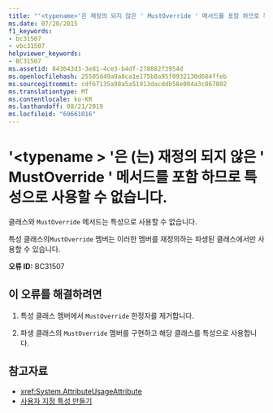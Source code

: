 ```yaml
---
title: "'<typename>'은 재정의 되지 않은 ' MustOverride ' 메서드를 포함 하므로 특성으로 사용할 수 없습니다."
ms.date: 07/20/2015
f1_keywords:
- bc31507
- vbc31507
helpviewer_keywords:
- BC31507
ms.assetid: 843643d3-3e81-4ce3-b4df-278882f3954d
ms.openlocfilehash: 25505d49a9a8ca1e175b8a95f0932130d684ffeb
ms.sourcegitcommit: cdf67135a98a5a51913dacddb58e004a3c867802
ms.translationtype: MT
ms.contentlocale: ko-KR
ms.lasthandoff: 08/21/2019
ms.locfileid: "69661016"
---
```

# <a name="typename-cannot-be-used-as-an-attribute-because-it-has-mustoverride-methods-that-have-not-been-overridden"></a>'\<typename > '은 (는) 재정의 되지 않은 ' MustOverride ' 메서드를 포함 하므로 특성으로 사용할 수 없습니다.
클래스와 `MustOverride` 메서드는 특성으로 사용할 수 없습니다.  
  
 특성 클래스의`MustOverride` 멤버는 이러한 멤버를 재정의하는 파생된 클래스에서만 사용할 수 있습니다.  
  
 **오류 ID:** BC31507  
  
## <a name="to-correct-this-error"></a>이 오류를 해결하려면  
  
1. 특성 클래스 멤버에서 `MustOverride` 한정자를 제거합니다.  
  
2. 파생 클래스의 `MustOverride` 멤버를 구현하고 해당 클래스를 특성으로 사용합니다.  
  
## <a name="see-also"></a>참고자료

- <xref:System.AttributeUsageAttribute>
- [사용자 지정 특성 만들기](../programming-guide/concepts/attributes/creating-custom-attributes.md)
